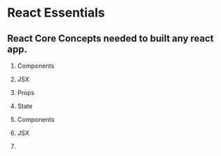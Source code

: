 # React Essentials

## React Core Concepts needed to built any react app.

1. Components 
2. JSX
4. Props
3. State

1. Components 
2. JSX
4. 